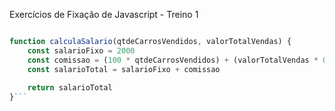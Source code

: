 Exercícios de Fixação de Javascript - Treino 1

```javascript

function calculaSalario(qtdeCarrosVendidos, valorTotalVendas) {
    const salarioFixo = 2000
    const comissao = (100 * qtdeCarrosVendidos) + (valorTotalVendas * 0.05)
    const salarioTotal = salarioFixo + comissao
 
    return salarioTotal
}```
